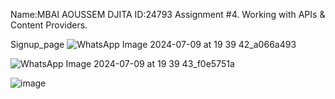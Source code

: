 Name:MBAI AOUSSEM DJITA
ID:24793
Assignment #4. Working with APIs & Content Providers.

Signup_page
![WhatsApp Image 2024-07-09 at 19 39 42_a066a493](https://github.com/leonnel235/Assignments-IV/assets/172814133/eea18ef7-5127-406a-945d-991deb2a5109)

![WhatsApp Image 2024-07-09 at 19 39 43_f0e5751a](https://github.com/leonnel235/Assignments-IV/assets/172814133/58ad82dd-34a9-4c48-aeef-c3cb44d89a65)

![image](https://github.com/leonnel235/Assignments-IV/assets/172814133/32b351ae-b35b-4fa0-b341-d9e4a1db5b8c)


